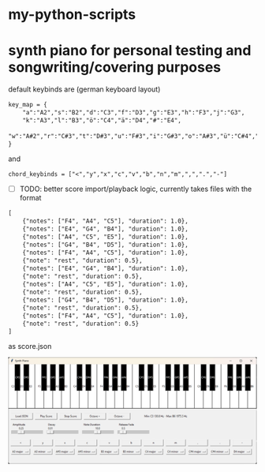 # my-python-scripts
# synth piano for personal testing and songwriting/covering purposes
default keybinds are (german keyboard layout) 

```
key_map = {
    "a":"A2","s":"B2","d":"C3","f":"D3","g":"E3","h":"F3","j":"G3",
    "k":"A3","l":"B3","ö":"C4","ä":"D4","#":"E4",
    "w":"A#2","r":"C#3","t":"D#3","u":"F#3","i":"G#3","o":"A#3","ü":"C#4","+":"D#4"
}
```
and 
```
chord_keybinds = ["<","y","x","c","v","b","n","m",",",".","-"]
```

- [ ] TODO: better score import/playback logic, currently takes files with the format 
```
[
    {"notes": ["F4", "A4", "C5"], "duration": 1.0},
    {"notes": ["E4", "G4", "B4"], "duration": 1.0},
    {"notes": ["A4", "C5", "E5"], "duration": 1.0},
    {"notes": ["G4", "B4", "D5"], "duration": 1.0},
    {"notes": ["F4", "A4", "C5"], "duration": 1.0},
    {"note": "rest", "duration": 0.5},
    {"notes": ["E4", "G4", "B4"], "duration": 1.0},
    {"note": "rest", "duration": 0.5},
    {"notes": ["A4", "C5", "E5"], "duration": 1.0},
    {"note": "rest", "duration": 0.5},
    {"notes": ["G4", "B4", "D5"], "duration": 1.0},
    {"note": "rest", "duration": 0.5},
    {"notes": ["F4", "A4", "C5"], "duration": 1.0},
    {"note": "rest", "duration": 0.5}
]
```
as score.json

![Screenshot](Screenshot%202025-09-05%20190551.png)
